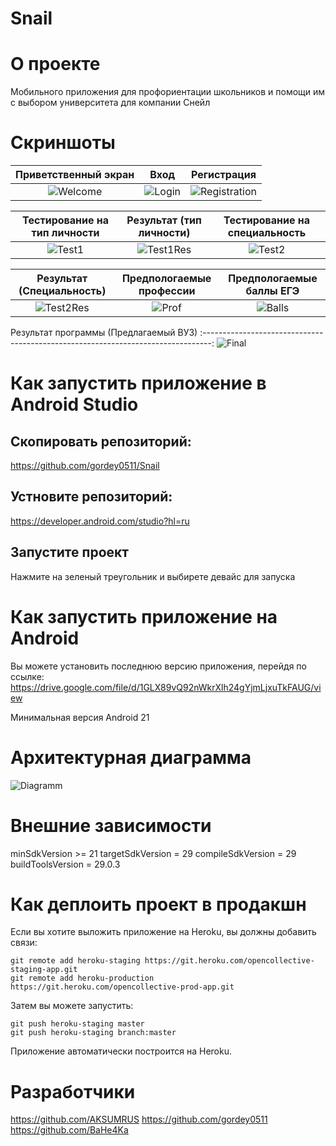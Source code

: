 #  Snail
# О проекте
Мобильного приложения для профориентации школьников и помощи им с выбором университета для компании Снейл
# Скриншоты
Приветственный экран | Вход | Регистрация
:-------------------------:|:-------------------------:|:-------------------------:
![Welcome](https://sun4-17.userapi.com/d5EhMBEumyCn1Je3saJIhHDO-EafIJMlKuHP1g/9_pct5bs3-g.jpg)  |  ![Login](https://sun4-10.userapi.com/JS4SighNgBs88y6yG29pjRBr78VotETRkTCTcw/Rc1iGZfJkrQ.jpg) | ![Registration](https://sun4-10.userapi.com/uRHQswlPa0xMV4dU5QOVw0nHZjgQ_MDlEiJrWA/mnzXUVH6rxA.jpg)

Тестирование на тип личности | Результат (тип личности) | Тестирование на специальность
:-------------------------:|:-------------------------:|:-------------------------:
![Test1](https://sun4-15.userapi.com/UUZVU6ZmlP5-7By_G3hsPhRAme2a58c74Ho3hA/UcYcagrVUag.jpg)  |  ![Test1Res](https://sun4-15.userapi.com/MuT0V18FvWNMYTjueI0uIK1d_jN5uPKkixQ-qg/lEzBtsZvsrw.jpg) | ![Test2](https://sun4-15.userapi.com/DKfnbDNUjR9mArK8MI_mHqBSKo0alkCo3emnwA/A37KQB8n2p0.jpg)

Результат (Специальность) | Предпологаемые профессии | Предпологаемые баллы ЕГЭ
:-------------------------:|:-------------------------:|:-------------------------:
![Test2Res](https://sun9-11.userapi.com/k9BbjFT9ywZGceOcvhq6YBZIeBItBm2Hnfaoag/qT4o1GQuMcQ.jpg)  |  ![Prof](https://sun9-41.userapi.com/83SDqCR_0QrZT36vEj30Rhbn6IyHh6WL1g0slA/GOSSXr3Lv9s.jpg) | ![Balls](https://sun9-8.userapi.com/e1cpKLkOey2Kk_ieZngvkKaNG6WSRGogvOtFVA/HPmtzMpryUg.jpg)

Результат программы (Предлагаемый ВУЗ)
:--------------------------------------------------------------------------------:
![Final](https://sun9-60.userapi.com/GBg5jwcUVYbsePLFFJjCWRbb6ZZoylNaqWCjEg/Cu-2WO_W7Qw.jpg)
# Как запустить приложение в Android Studio
## Скопировать репозиторий:
https://github.com/gordey0511/Snail
## Устновите репозиторий:
https://developer.android.com/studio?hl=ru
## Запустите проект
Нажмите на зеленый треугольник и выбирете девайс для запуска
# Как запустить приложение на Android

Вы можете установить последнюю версию приложения, перейдя по ссылке: https://drive.google.com/file/d/1GLX89vQ92nWkrXlh24gYjmLjxuTkFAUG/view

Минимальная версия Android 21

# Архитектурная диаграмма
![Diagramm](https://psv4.userapi.com/c856324/u213671374/docs/d2/a2694e37e235/Untitled_Diagram.png?extra=Csdlc2kDSvTRGRRb_wMZE_4aIp28SJ_AVlVhb9lIMPvQ0NBmPGFWkheEEaOuncwUwzC8iu4vD0Zy9KNRBB_wTHO2AyXQaQ9kcW-Q07pKpxdplAOUzEUckgM488Q4hrRGdf6foSizgASSVn_O4PZxgHtN)

# Внешние зависимости
minSdkVersion >= 21
targetSdkVersion = 29
compileSdkVersion = 29
buildToolsVersion = 29.0.3

# Как деплоить проект в продакшн
Если вы хотите выложить приложение на Heroku, вы должны добавить связи:

```
git remote add heroku-staging https://git.heroku.com/opencollective-staging-app.git
git remote add heroku-production https://git.heroku.com/opencollective-prod-app.git
```

Затем вы можете запустить:

```
git push heroku-staging master
git push heroku-staging branch:master
```

Приложение автоматически построится на Heroku.

# Разработчики
https://github.com/AKSUMRUS
https://github.com/gordey0511
https://github.com/BaHe4Ka
